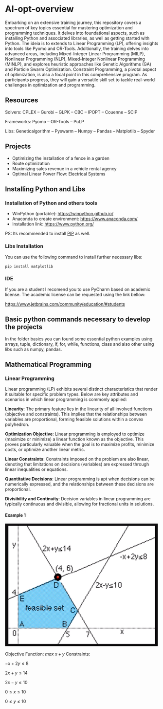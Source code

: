 # AI-opt-overview

Embarking on an extensive training journey, this repository covers a spectrum of key topics essential for mastering optimization and programming techniques. It delves into foundational aspects, such as installing Python and associated libraries, as well as getting started with Python. The ideia is to extends to Linear Programming (LP), offering insights into tools like Pyomo and OR-Tools. Additionally, the training delves into advanced areas, including Mixed-Integer Linear Programming (MILP), Nonlinear Programming (NLP), Mixed-Integer Nonlinear Programming (MINLP), and explores heuristic approaches like Genetic Algorithms (GA) and Particle Swarm Optimization. Constraint Programming, a pivotal aspect of optimization, is also a focal point in this comprehensive program. As participants progress, they will gain a versatile skill set to tackle real-world challenges in optimization and programming.

## Resources

Solvers: CPLEX – Gurobi – GLPK – CBC – IPOPT – Couenne – SCIP

Frameworks: Pyomo – OR-Tools – PuLP

Libs: Geneticalgorithm – Pyswarm – Numpy – Pandas – Matplotlib – Spyder

## Projects

- Optimizing the installation of a fence in a garden
- Route optimization
- Maximizing sales revenue in a vehicle rental agency
- Optimal Linear Power Flow: Electrical Systems

## Installing Python and Libs

### Installation of Python and others tools
- WinPython (portable): https://winpython.github.io/
- Anaconda to create environment: https://www.anaconda.com/
- Installation link: https://www.python.org/

PS: Its recommended to install [PIP](https://pip.pypa.io/en/stable/installation/) as well.

### Libs Installation
You can use the following command to install further necessary libs:
```
pip install matplotlib
```

### IDE
If you are a student I recomend you to use PyCharm based on academic license. The academic license can be requested using the link bellow:

https://www.jetbrains.com/community/education/#students

## Basic python commands necessary to develop the projects

In the folder basics you can found some essential python examples using arrays, tuple, dictionary, if, for, while, functions, class  and also other using libs such as numpy, pandas.

## Mathematical Programming

### Linear Programming

Linear programming (LP) exhibits several distinct characteristics that render it suitable for specific problem types. Below are key attributes and scenarios in which linear programming is commonly applied:

**Linearity**: The primary feature lies in the linearity of all involved functions (objective and constraints). This implies that the relationships between variables are proportional, forming feasible solutions within a convex polyhedron.

**Optimization Objective**: Linear programming is employed to optimize (maximize or minimize) a linear function known as the objective. This proves particularly valuable when the goal is to maximize profits, minimize costs, or optimize another linear metric.

**Linear Constraints**: Constraints imposed on the problem are also linear, denoting that limitations on decisions (variables) are expressed through linear inequalities or equations.

**Quantitative Decisions**: Linear programming is apt when decisions can be numerically expressed, and the relationships between these decisions are proportional.

**Divisibility and Continuity**: Decision variables in linear programming are typically continuous and divisible, allowing for fractional units in solutions.

#### Example 1

![img.png](img.png)

Objective Function: $max$ $x+y$
Constraints: 

$-x+2y\leq8$

$2x+y\leq14$

$2x-y\leq10$

$0 \leq x \leq 10$

$0 \leq y \leq 10$


